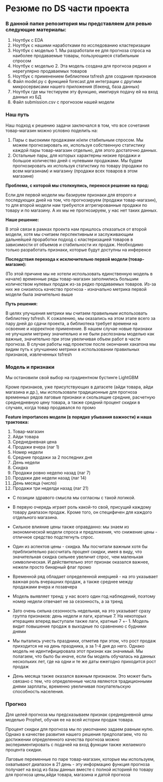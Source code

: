 # Резюме по DS части проекта

### В данной папке репозитория мы представляем для ревью следующие материалы:

1. Ноутбук с EDA
2. Ноутбук с нашими наработками по исследованию кластеризации
3. Ноутбук с моделью 1. Мы разработали ее для прогноза спроса на наиболее продаваемые товары, пользующиеся стабильным спросом
4. Ноутбук с моделью 2. Эта модель создана для прогноза редких и нерегулярно продаваемых товаров
5. Ноутбук с применением библиотеки tsfresh для создания признаков
6. Файл model.py с функцией forecast для интеграции с другими микросервисами нашего приложения (бэкенд, база данных)
7. Ноутбук где мы тестируем эту функцию, имитируя подачу ей на вход данных из БД
8. Файл submission.csv с прогнозом нашей модели

### Наш путь

Наш подход к решению задачи заключался в том, что все сочетания товар-магазин можно условно поделить на:

1. Пары с высокими продажами и/или стабильным спросом. Мы можем прогнозировать их, используя собственную статистику каждой пары товар-магазин отдельно, для этого достаточно данных.
2. Остальные пары, для которых характерны низкие продажи и большое количество дней с нулевыми продажами. Мы будем прогнозировать их используя статистику по товару (продажи по всем магазинам) и магазину (продажи всех товаров в этом магазине)

**Проблема, с которой мы столкнулись, перенося решение на прод:**

Если для первой модели мы базируем признаки для второго и последующих дней на том, что прогнозируем (продажи товар-магазин), то для второй модели нам требуются аггрегированные продажи по товару и по магазину. А их мы не прогнозируем, у нас нет таких данных. 

**Наше решение:**

В этой связи в рамках проекта нам пришлось отказаться от второй модели, хотя мы считаем перспективным и заслуживающим дальнейшей проработки подход с кластеризацией товаров в зависимости от объемов и стабильности их продаж. Необходимо только разработать признаки, которые будут доступны на инференсе

**Последствия перехода к исключительно первой модели (товар-магазин):**

(По этой причине мы не хотели использовать единственную модель в начале) временные ряды товар-магазин заполнились большим количеством нулевых продаж из-за редко продаваемых товаров. Из-за них же снизилось качество прогноза - изначально метрика первой модели была значительно выше

**Путь решения:**

В целях улучшения метрики мы считаем правильным использовать библиотеку tsfresh. К сожалению, мы оказались на этом этапе всего за пару дней до сдачи проекта, а библиотека требует времени на освоение и корректное применение. В нашем случае новые признаки не улучшили метрику значительно и не были распознаны моделью как важные, значительно при этом увеличивая объем работ в части прогноза. В случае работы над проектом после окончания хакатона мы видим путь к улучшению метрики в использовании правильных признаков, извлеченных tsfresh

### Модель и признаки

Мы остановили свой выбор на градиентном бустинге LightGBM

Кроме признаков, уже присутствующих в датасете (айди товара, айди магазина и др.), мы использовали традиционные для прогноза временных рядов лаговые признаки и скользящие средние, расчетную среднедневную цену товара, а также средний процент скидки в случаях, когда товар продавался по промо

**Feature importances модели (в порядке убывания важности) и наша трактовка:**

1. Товар-магазин
2. Айди товара
3. Среднедневная цена
4. Продажи вчера (лаг 1)
5. Номер недели
6. Средние продажи за 2 последних дня
7. День недели
8. Скидка
9. Продажи ровно неделю назад (лаг 7)
10. Продажи две недели назад (лаг 14)
11. День месяца (число)
12. Продажи три неделди назад (лаг 21)

* С позиции здравого смысла мы согласны с такой логикой. 

* В первую очередь играет роль какой-то свой, присущий каждому товару диапазон продаж. Кроме того, он специфичен для каждого отдельного магазина. 

* Сильное влияние цены также оправданно: мы знаем из экономической модели спроса и предложения, что снижение цены - отличное средство подстегнуть спрос.

* Один из аспектов цены - скидка. Мы посчитали важным хотя бы приблизительно рассчитать процент скидки, имея в виду, что значительная скидка сильнее увеличит спрос, чем маленькая символическая. И действительно этот признак оказался важнее, нежели просто бинарный флаг промо

* Временной ряд обладает определенной инерцией - на это указывает важная роль вчерашних продаж, а также среднее между продажами вчера и позавчера

* Модель выявляет тренд: у нас всего один год наблюдений, поэтому номер недели отвечает не за сезонность, а за тренд

* Зато очень сильна сезонность недельная, на это указывает сразу группа признаков: день недели и лаги, кратные 7. На некоторых итерациях вперед выступали также лаги, кратные 7 +- 1. Модель видит повышение продаж в выходные по сравнению с будними днями

* Мы пытались учесть праздники, отметив при этом, что рост продаж приходится не на день праздника, а за 1-4 дня до него. Однако модель не идентифицировала этот признак как значимый. Мы полагаем, что было бы иначе, если бы модель обучалась на данных нескольких лет, где на одни и те же даты ежегодно приходится рост продаж

* День месяца также оказался важным признаком. Это может быть связано с тем, что определенные числа являются традиционными днями зарплаты, временно увеличивая покупательскую способность населения.

### Прогноз

Для целей прогноза мы предсказываем признак среднедневной цены моделью Prophet, обучая ее на всей истории продаж товара.

Процент скидки для прогноза мы по умолчанию задаем равным нулю. Однако в качестве развития нашего решения предполагаем, что по достижении определенного качества прогноза можно экспериментировать с подачей на вход функции также желаемого процента скидки.

Лаговые переменные по паре товар-магазин, которые мы используем, охватывают диапазон в 21 день - эту информацию функция прогноза получает на вход из базы данных вместе с полной историей по товару для прогноза цены,айди товара, магазина и датой прогноза


